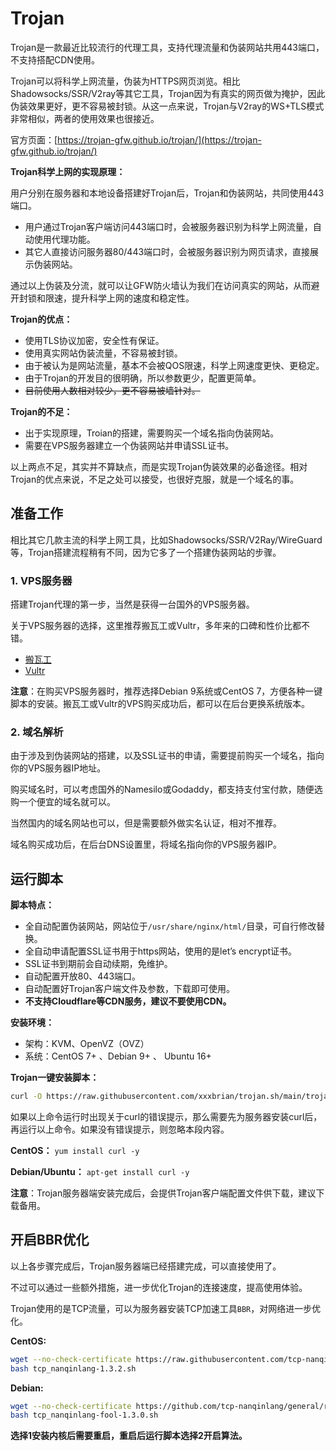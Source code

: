 # Trojan

Trojan是一款最近比较流行的代理工具，支持代理流量和伪装网站共用443端口，不支持搭配CDN使用。

Trojan可以将科学上网流量，伪装为HTTPS网页浏览。相比Shadowsocks/SSR/V2ray等其它工具，Trojan因为有真实的网页做为掩护，因此伪装效果更好，更不容易被封锁。从这一点来说，Trojan与V2ray的WS+TLS模式非常相似，两者的使用效果也很接近。

官方页面：[https://trojan-gfw.github.io/trojan/](https://trojan-gfw.github.io/trojan/)

**Trojan科学上网的实现原理：**

用户分别在服务器和本地设备搭建好Trojan后，Trojan和伪装网站，共同使用443端口。

* 用户通过Trojan客户端访问443端口时，会被服务器识别为科学上网流量，自动使用代理功能。
* 其它人直接访问服务器80/443端口时，会被服务器识别为网页请求，直接展示伪装网站。

通过以上伪装及分流，就可以让GFW防火墙认为我们在访问真实的网站，从而避开封锁和限速，提升科学上网的速度和稳定性。

**Trojan的优点：**

* 使用TLS协议加密，安全性有保证。
* 使用真实网站伪装流量，不容易被封锁。
* 由于被认为是网站流量，基本不会被QOS限速，科学上网速度更快、更稳定。
* 由于Trojan的开发目的很明确，所以参数更少，配置更简单。
* ~~目前使用人数相对较少，更不容易被墙针对。~~

**Trojan的不足：**

* 出于实现原理，Troian的搭建，需要购买一个域名指向伪装网站。
* 需要在VPS服务器建立一个伪装网站并申请SSL证书。
  
以上两点不足，其实并不算缺点，而是实现Trojan伪装效果的必备途径。相对Trojan的优点来说，不足之处可以接受，也很好克服，就是一个域名的事。

## 准备工作

相比其它几款主流的科学上网工具，比如Shadowsocks/SSR/V2Ray/WireGuard等，Trojan搭建流程稍有不同，因为它多了一个搭建伪装网站的步骤。

### 1. VPS服务器

搭建Trojan代理的第一步，当然是获得一台国外的VPS服务器。

关于VPS服务器的选择，这里推荐搬瓦工或Vultr，多年来的口碑和性价比都不错。

* [搬瓦工](https://bwh88.net/)
* [Vultr](https://www.vultr.com/)

**注意**：在购买VPS服务器时，推荐选择Debian 9系统或CentOS 7，方便各种一键脚本的安装。搬瓦工或Vultr的VPS购买成功后，都可以在后台更换系统版本。

### 2. 域名解析

由于涉及到伪装网站的搭建，以及SSL证书的申请，需要提前购买一个域名，指向你的VPS服务器IP地址。

购买域名时，可以考虑国外的Namesilo或Godaddy，都支持支付宝付款，随便选购一个便宜的域名就可以。

当然国内的域名网站也可以，但是需要额外做实名认证，相对不推荐。

域名购买成功后，在后台DNS设置里，将域名指向你的VPS服务器IP。

## 运行脚本

**脚本特点：**

* 全自动配置伪装网站，网站位于`/usr/share/nginx/html/`目录，可自行修改替换。
* 全自动申请配置SSL证书用于https网站，使用的是let’s encrypt证书。
* SSL证书到期前会自动续期，免维护。
* 自动配置开放80、443端口。
* 自动配置好Trojan客户端文件及参数，下载即可使用。
* **不支持Cloudflare等CDN服务，建议不要使用CDN。**

**安装环境：**

* 架构：KVM、OpenVZ（OVZ）
* 系统：CentOS 7+ 、Debian 9+ 、 Ubuntu 16+

**Trojan一键安装脚本：**

```sh
curl -O https://raw.githubusercontent.com/xxxbrian/trojan.sh/main/trojan.sh && chmod +x trojan.sh && ./trojan.sh
```

如果以上命令运行时出现关于curl的错误提示，那么需要先为服务器安装curl后，再运行以上命令。如果没有错误提示，则忽略本段内容。

**CentOS：**
`yum install curl -y`

**Debian/Ubuntu：**
`apt-get install curl -y`

**注意**：Trojan服务器端安装完成后，会提供Trojan客户端配置文件供下载，建议下载备用。

## 开启BBR优化

以上各步骤完成后，Trojan服务器端已经搭建完成，可以直接使用了。

不过可以通过一些额外措施，进一步优化Trojan的连接速度，提高使用体验。

Trojan使用的是TCP流量，可以为服务器安装TCP加速工具`BBR`，对网络进一步优化。

**CentOS:**

```sh
wget --no-check-certificate https://raw.githubusercontent.com/tcp-nanqinlang/general/master/General/CentOS/bash/tcp_nanqinlang-1.3.2.sh
bash tcp_nanqinlang-1.3.2.sh
```

**Debian:**

```sh
wget --no-check-certificate https://github.com/tcp-nanqinlang/general/releases/download/3.4.2.1/tcp_nanqinlang-fool-1.3.0.sh
bash tcp_nanqinlang-fool-1.3.0.sh
```

**选择1安装内核后需要重启，重启后运行脚本选择2开启算法。**
